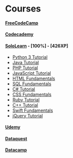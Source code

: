
Courses
======

#### [FreeCodeCamp](https://www.freecodecamp.org/ttltrk)

#### [Codecademy](https://www.codecademy.com/ttltrk)

#### [SoloLearn](https://www.sololearn.com/Profile/3771981) - [100%] - [426XP]
  * [Python 3 Tutorial](https://www.sololearn.com/Profile/3771981/Python)
  * [Java Tutorial](https://www.sololearn.com/Profile/3771981/Java)
  * [PHP Tutorial](https://www.sololearn.com/Profile/3771981/PHP)
  * [JavaScript Tutorial](https://www.sololearn.com/Profile/3771981/PHP)
  * [HTML Fundamentals](https://www.sololearn.com/Profile/3771981/HTML)
  * [SQL Fundamentals](https://www.sololearn.com/Profile/3771981/SQL)
  * [C# Tutorial](https://www.sololearn.com/Profile/3771981/CSharp)
  * [CSS Fundamentals](https://www.sololearn.com/Profile/3771981/CSS)
  * [Ruby Tutorial](https://www.sololearn.com/Profile/3771981/Ruby)
  * [C++ Tutorial](https://www.sololearn.com/Profile/3771981/CPlusPlus)
  * [Swift Fundamentals](https://www.sololearn.com/Profile/3771981/Swift)
  * [jQuery Tutorial](https://www.sololearn.com/Profile/3771981/jQuery)

#### [Udemy](https://www.udemy.com/home/my-courses/learning/)

#### [Dataquest](https://www.dataquest.io/profile/ttltrk.acc)

#### [Datacamp](https://www.datacamp.com/profile/ttltrk)
